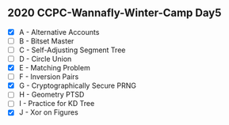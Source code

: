 ## 2020 CCPC-Wannafly-Winter-Camp Day5
- [X] A - Alternative Accounts
- [ ] B - Bitset Master
- [ ] C - Self-Adjusting Segment Tree
- [ ] D - Circle Union
- [X] E - Matching Problem
- [ ] F - Inversion Pairs
- [X] G - Cryptographically Secure PRNG
- [ ] H - Geometry PTSD
- [ ] I - Practice for KD Tree
- [X] J - Xor on Figures
